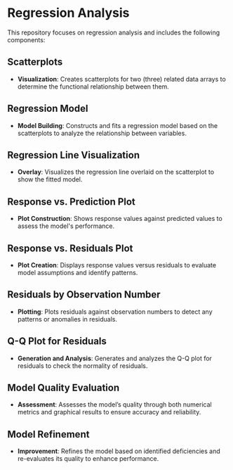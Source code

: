 # Regression Analysis

This repository focuses on regression analysis and includes the following components:

## Scatterplots

- **Visualization**: Creates scatterplots for two (three) related data arrays to determine the functional relationship between them.

## Regression Model

- **Model Building**: Constructs and fits a regression model based on the scatterplots to analyze the relationship between variables.

## Regression Line Visualization

- **Overlay**: Visualizes the regression line overlaid on the scatterplot to show the fitted model.

## Response vs. Prediction Plot

- **Plot Construction**: Shows response values against predicted values to assess the model's performance.

## Response vs. Residuals Plot

- **Plot Creation**: Displays response values versus residuals to evaluate model assumptions and identify patterns.

## Residuals by Observation Number

- **Plotting**: Plots residuals against observation numbers to detect any patterns or anomalies in residuals.

## Q-Q Plot for Residuals

- **Generation and Analysis**: Generates and analyzes the Q-Q plot for residuals to check the normality of residuals.

## Model Quality Evaluation

- **Assessment**: Assesses the model’s quality through both numerical metrics and graphical results to ensure accuracy and reliability.

## Model Refinement

- **Improvement**: Refines the model based on identified deficiencies and re-evaluates its quality to enhance performance.


